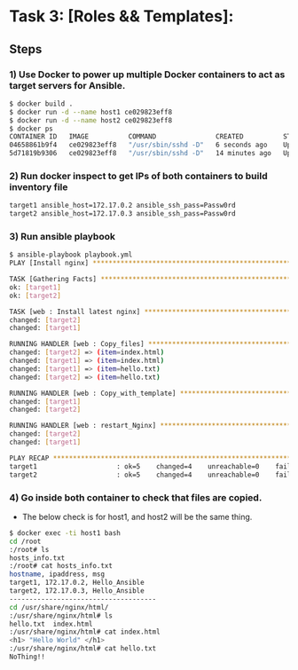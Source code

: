 # Task 3: [Roles && Templates]:
## Steps
### 1) Use Docker to power up multiple Docker containers to act as target servers for Ansible.
```bash
$ docker build .
$ docker run -d --name host1 ce029823eff8
$ docker run -d --name host2 ce029823eff8
$ docker ps
CONTAINER ID   IMAGE          COMMAND               CREATED          STATUS          PORTS     NAMES
04658861b9f4   ce029823eff8   "/usr/sbin/sshd -D"   6 seconds ago    Up 6 seconds    22/tcp    host2
5d71819b9306   ce029823eff8   "/usr/sbin/sshd -D"   14 minutes ago   Up 14 minutes   22/tcp    host1
```
### 2) Run docker inspect to get IPs of both containers to build inventory file
```bash
target1 ansible_host=172.17.0.2 ansible_ssh_pass=Passw0rd
target2 ansible_host=172.17.0.3 ansible_ssh_pass=Passw0rd
```
### 3) Run ansible playbook
```bash
$ ansible-playbook playbook.yml
PLAY [Install nginx] **************************************************************************************************

TASK [Gathering Facts] ************************************************************************************************
ok: [target1]
ok: [target2]

TASK [web : Install latest nginx] *************************************************************************************
changed: [target2]
changed: [target1]

RUNNING HANDLER [web : Copy_files] *************************************************************************************
changed: [target2] => (item=index.html)
changed: [target1] => (item=index.html)
changed: [target1] => (item=hello.txt)
changed: [target2] => (item=hello.txt)

RUNNING HANDLER [web : Copy_with_template] ******************************************************************************
changed: [target1]
changed: [target2]

RUNNING HANDLER [web : restart_Nginx] ************************************************************************************
changed: [target2]
changed: [target1]

PLAY RECAP ****************************************************************************************************************
target1                    : ok=5    changed=4    unreachable=0    failed=0    skipped=0    rescued=0    ignored=0
target2                    : ok=5    changed=4    unreachable=0    failed=0    skipped=0    rescued=0    ignored=0
```
### 4) Go inside both container to check that files are copied.
- The below check is for host1, and host2 will be the same thing.
```bash
$ docker exec -ti host1 bash
cd /root
:/root# ls
hosts_info.txt
:/root# cat hosts_info.txt
hostname, ipaddress, msg
target1, 172.17.0.2, Hello_Ansible
target2, 172.17.0.3, Hello_Ansible
-------------------------------------
cd /usr/share/nginx/html/
:/usr/share/nginx/html# ls
hello.txt  index.html
:/usr/share/nginx/html# cat index.html
<h1> "Hello World" </h1>
:/usr/share/nginx/html# cat hello.txt
NoThing!!
```
